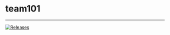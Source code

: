 # team101
--------------------
[![Releases](https://github.com/app-eg/team101/actions/workflows/main.yml/badge.svg?branch=develop)](https://github.com/app-eg/team101/actions/workflows/main.yml)
